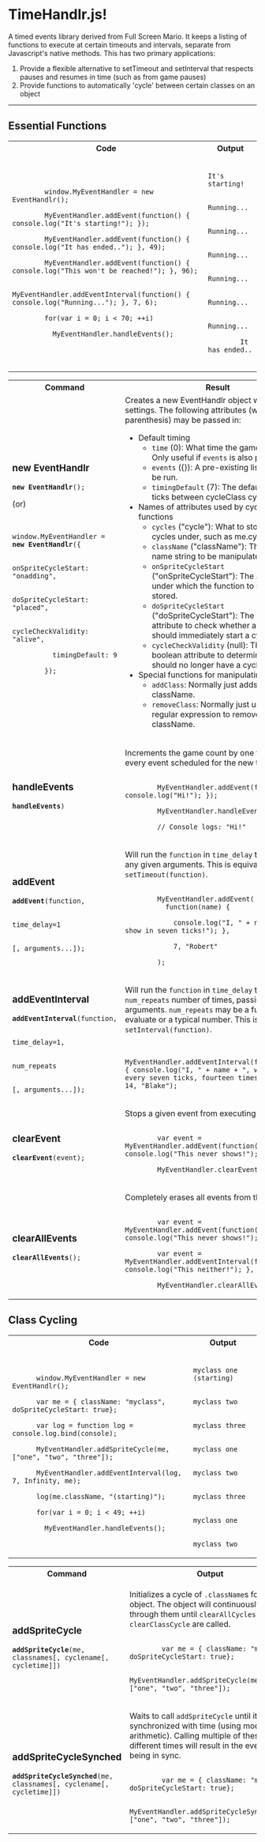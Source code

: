 TimeHandlr.js!
==============

A timed events library derived from Full Screen Mario. It keeps a listing of functions to execute at certain timeouts and intervals, separate from Javascript's native methods.
This has two primary applications:
<ol>
<li>Provide a flexible alternative to setTimeout and setInterval that respects pauses and resumes in time (such as from game pauses)</li>
<li>Provide functions to automatically 'cycle' between certain classes on an object</li>
</ol>

------------------------------------------------------------------------------------

Essential Functions
-------------------

<table>
  
  <tr>
    <th>Code</th>
    <th>Output</th>
  </tr>
  
  <tr>
    <td>
      <code>
        window.MyEventHandler = new EventHandlr();</code><br /><code>
        MyEventHandler.addEvent(function() { console.log("It's starting!"); });</code><br /><code>
        MyEventHandler.addEvent(function() { console.log("It has ended.."); }, 49);</code><br /><code>
        MyEventHandler.addEvent(function() { console.log("This won't be reached!"); }, 96);</code><br /><code>
        MyEventHandler.addEventInterval(function() { console.log("Running..."); }, 7, 6);</code><br /><code>
        for(var i = 0; i < 70; ++i)</code><br /><code>
          MyEventHandler.handleEvents();
      </code>
    </td>
    <td>
      <code>
        It's starting!</code><br /><code>
        Running...</code><br /><code>
        Running...</code><br /><code>
        Running...</code><br /><code>
        Running...</code><br /><code>
        Running...</code><br /><code>
        Running...</code><br /><code>
        It has ended..</code><br /><code>
      </code>
    </td>
  </tr>
  
</table>

<table>

  <tr>
    <th>Command</th>
    <th>Result</th>
  </tr>
  
  <tr>
    <td><h3>new EventHandlr</h3>
      <code><strong>new EventHandlr</strong>();</code>
      <p>(or)</p>
      <code>
        window.MyEventHandler = <strong>new EventHandlr</strong>({</code><br /><code>
          onSpriteCycleStart: "onadding",</code><br /><code>
          doSpriteCycleStart: "placed",</code><br /><code>
          cycleCheckValidity: "alive",</code><br /><code>
          timingDefault: 9</code><br /><code>
        });
      </code>
    </td>
    <td>
      Creates a new EventHandlr object with the given settings. The following attributes (with defaults in parenthesis) may be passed in:
      <ul>
        <li>Default timing
          <ul>
            <li><code>time</code> (0): What time the game starts at. Only useful if <code>events</code> is also passed in.</li>
            <li><code>events</code> ({}): A pre-existing list of events to be run.
            <li><code>timingDefault</code> (7): The default amount of ticks between cycleClass cycles.</li>
          </ul>
        </li>
        <li>Names of attributes used by cycleClass functions
          <ul>
            <li><code>cycles</code> ("cycle"): What to store an object's cycles under, such as me.cycles.</li>
            <li><code>className</code> ("className"): The actual class name string to be manipulated.</li>
            <li><code>onSpriteCycleStart</code> ("onSpriteCycleStart"): The attribute under which the function to start a cycle is stored.</li>
            <li><code>doSpriteCycleStart</code> ("doSpriteCycleStart"): The boolean attribute to check whether an object should immediately start a cycle.</li>
            <li><code>cycleCheckValidity</code> (null): The (optional) boolean attribute to determine if an object should no longer have a cycle.</li>
          </ul>
        </li>
        <li>Special functions for manipulating classes
          <ul>
            <li><code>addClass</code>: Normally just adds a class to className.</li>
            <li><code>removeClass</code>: Normally just uses a quick regular expression to remove a class from className.</li>
          </ul>
        </li>
      </ul>
    </td>
  </tr>
  
  <tr>
    <td><h3>handleEvents</h3>
      <code><strong>handleEvents</strong>)</code>
    </td>
    <td>
      <p>Increments the game count by one tick, and runs every event scheduled for the new time.</p>
      <code>
        MyEventHandler.addEvent(function() { console.log("Hi!"); });</code><br /><code>
        MyEventHandler.handleEvents();</code><br /><code>
        // Console logs: "Hi!"
      </code>
    </td>
  </tr>
  
  <tr>
    <td><h3>addEvent</h3>
      <code><strong>addEvent</strong>(function,</code><br /><code>
                                      time_delay=1</code><br /><code>
                                      [, arguments...]);</code>
    </td>
    <td>
      <p>Will run the <code>function</code> in <code>time_delay</code> ticks, passing any given arguments. This is equivalent to <code>setTimeout(function)</code>.</p>
      <code>
        MyEventHandler.addEvent(
          function(name) {</code><br /><code>
            console.log("I, " + name + ", will show in seven ticks!"); },</code><br /><code>
            7, "Robert"</code><br /><code>
        );
      </code>
    </td>
  </tr>
  
  <tr>
    <td><h3>addEventInterval</h3>
      <code><strong>addEventInterval</strong>(function,</code><br /><code>
                                              time_delay=1,</code><br /><code>
                                              num_repeats</code><br /><code>
                                              [, arguments...]);</code>
    </td>
    <td>
      <p>Will run the <code>function</code> in <code>time_delay</code> ticks a <code>num_repeats</code> number of times, passing any given arguments. <code>num_repeats</code> may be a function to evaluate or a typical number. This is equivalent to <code>setInterval(function)</code>.</p>
      <code>
        MyEventHandler.addEventInterval(function(name) { console.log("I, " + name + ", will show every seven ticks, fourteen times!"); }, 7, 14, "Blake");
      </code>
    </td>
  </tr>
  
  <tr>
    <td><h3>clearEvent</h3>
      <code><strong>clearEvent</strong>(event);</code>
    </td>
    <td>
      <p>Stops a given event from executing ever again.</p>
      <code>
        var event = MyEventHandler.addEvent(function() { console.log("This never shows!"); });</code><br /><code>
        MyEventHandler.clearEvent(event);
      </code>
    </td>
  </tr>
  
  <tr>
    <td><h3>clearAllEvents</h3>
      <code><strong>clearAllEvents</strong>();</code>
    </td>
    <td>
      <p>Completely erases all events from the scheduler.</p>
      <code>
        var event = MyEventHandler.addEvent(function() { console.log("This never shows!"); });</code><br /><code>
        var event = MyEventHandler.addEventInterval(function() { console.log("This neither!"); }, 7, Infinity);</code><br /><code>
        MyEventHandler.clearAllEvents();
      </code>
    </td>
  </tr>
</table>


Class Cycling
-------------------

<table>
  
  <tr>
    <th>Code</th>
    <th>Output</th>
  </tr>
  
  <tr>
    <td>
      <code>
      window.MyEventHandler = new EventHandlr();</code><br /><code>
      var me = { className: "myclass", doSpriteCycleStart: true};</code><br /><code>
      var log = function log = console.log.bind(console);</code><br /><code>
      MyEventHandler.addSpriteCycle(me, ["one", "two", "three"]);</code><br /><code>
      MyEventHandler.addEventInterval(log, 7, Infinity, me);</code><br /><code>
      log(me.className, "(starting)");</code><br /><code>
      for(var i = 0; i < 49; ++i)</code><br /><code>
        MyEventHandler.handleEvents();
      </code>
    </td>
    <td>
      <code>
        myclass one (starting)</code><br /><code>
        myclass two</code><br /><code>
        myclass three</code><br /><code>
        myclass one</code><br /><code>
        myclass two</code><br /><code>
        myclass three</code><br /><code>
        myclass one</code><br /><code>
        myclass two
      </code>
    </td>
  </tr>

</table>

<table>
  
  <tr>
    <th>Command</th>
    <th>Output</th>
  </tr>
  
  <tr>
    <td><h3>addSpriteCycle</h3>
      <code><strong>addSpriteCycle</strong>(me, classnames[, cyclename[, cycletime]])</code>
    <td>
      <p>Initializes a cycle of <code>.className</code>s for an object. The object will continuously cycle through them until <code>clearAllCycles</code> or <code>clearClassCycle</code> are called.</p>
      <code>
        var me = { className: "myclass", doSpriteCycleStart: true};</code><br /><code>
        MyEventHandler.addSpriteCycle(me, ["one", "two", "three"]);
      </code>
    </td>
  </tr>
  
  <tr>
    <td><h3>addSpriteCycleSynched</h3>
      <code><strong>addSpriteCycleSynched</strong>(me, classnames[, cyclename[, cycletime]])</code>
    </td>
    <td>
      <p>Waits to call <code>addSpriteCycle</code> until it's synchronized with time (using modular arithmetic). Calling multiple of these at different times will result in the events being in sync.</p>
      <code>
        var me = { className: "myclass", doSpriteCycleStart: true};</code><br /><code>
        MyEventHandler.addSpriteCycleSynched(me, ["one", "two", "three"]);
      </code>
    </td>
  </tr>
